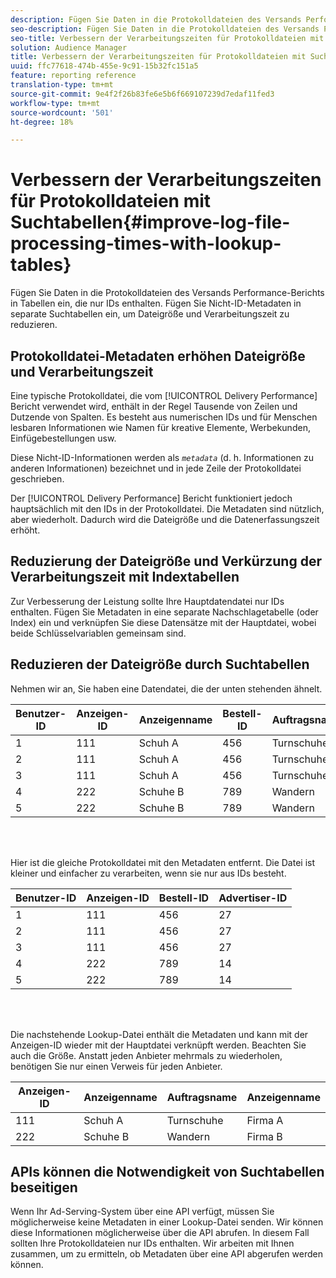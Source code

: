 ```yaml
---
description: Fügen Sie Daten in die Protokolldateien des Versands Performance-Berichts in Tabellen ein, die nur IDs enthalten. Fügen Sie Nicht-ID-Metadaten in separate Suchtabellen ein, um Dateigröße und Verarbeitungszeit zu reduzieren.
seo-description: Fügen Sie Daten in die Protokolldateien des Versands Performance-Berichts in Tabellen ein, die nur IDs enthalten. Fügen Sie Nicht-ID-Metadaten in separate Suchtabellen ein, um Dateigröße und Verarbeitungszeit zu reduzieren.
seo-title: Verbessern der Verarbeitungszeiten für Protokolldateien mit Suchtabellen
solution: Audience Manager
title: Verbessern der Verarbeitungszeiten für Protokolldateien mit Suchtabellen
uuid: ffc77618-474b-455e-9c91-15b32fc151a5
feature: reporting reference
translation-type: tm+mt
source-git-commit: 9e4f2f26b83fe6e5b6f669107239d7edaf11fed3
workflow-type: tm+mt
source-wordcount: '501'
ht-degree: 18%

---
```



# Verbessern der Verarbeitungszeiten für Protokolldateien mit Suchtabellen{#improve-log-file-processing-times-with-lookup-tables}

Fügen Sie Daten in die Protokolldateien des Versands Performance-Berichts in Tabellen ein, die nur IDs enthalten. Fügen Sie Nicht-ID-Metadaten in separate Suchtabellen ein, um Dateigröße und Verarbeitungszeit zu reduzieren.

<!-- 

c_lookup_tables.xml

 -->

## Protokolldatei-Metadaten erhöhen Dateigröße und Verarbeitungszeit

Eine typische Protokolldatei, die vom [!UICONTROL Delivery Performance] Bericht verwendet wird, enthält in der Regel Tausende von Zeilen und Dutzende von Spalten. Es besteht aus numerischen IDs und für Menschen lesbaren Informationen wie Namen für kreative Elemente, Werbekunden, Einfügebestellungen usw.

Diese Nicht-ID-Informationen werden als *`metadata`* (d. h. Informationen zu anderen Informationen) bezeichnet und in jede Zeile der Protokolldatei geschrieben.

Der [!UICONTROL Delivery Performance] Bericht funktioniert jedoch hauptsächlich mit den IDs in der Protokolldatei. Die Metadaten sind nützlich, aber wiederholt. Dadurch wird die Dateigröße und die Datenerfassungszeit erhöht.

## Reduzierung der Dateigröße und Verkürzung der Verarbeitungszeit mit Indextabellen

Zur Verbesserung der Leistung sollte Ihre Hauptdatendatei nur IDs enthalten. Fügen Sie Metadaten in eine separate Nachschlagetabelle (oder Index) ein und verknüpfen Sie diese Datensätze mit der Hauptdatei, wobei beide Schlüsselvariablen gemeinsam sind.

## Reduzieren der Dateigröße durch Suchtabellen

Nehmen wir an, Sie haben eine Datendatei, die der unten stehenden ähnelt.

| Benutzer-ID | Anzeigen-ID | Anzeigenname | Bestell-ID | Auftragsname | Advertiser-ID | Anzeigenname |
|---|---|---|---|---|---|---|
| 1 | 111 | Schuh A | 456 | Turnschuhe | 27 | Firma A |
| 2 | 111 | Schuh A | 456 | Turnschuhe | 27 | Firma A |
| 3 | 111 | Schuh A | 456 | Turnschuhe | 27 | Firma A |
| 4 | 222 | Schuhe B | 789 | Wandern | 14 | Firma B |
| 5 | 222 | Schuhe B | 789 | Wandern | 14 | Firma B |

<br> 

Hier ist die gleiche Protokolldatei mit den Metadaten entfernt. Die Datei ist kleiner und einfacher zu verarbeiten, wenn sie nur aus IDs besteht.

| Benutzer-ID | Anzeigen-ID | Bestell-ID | Advertiser-ID |
|---|---|---|---|
| 1 | 111 | 456 | 27 |
| 2 | 111 | 456 | 27 |
| 3 | 111 | 456 | 27 |
| 4 | 222 | 789 | 14 |
| 5 | 222 | 789 | 14 |

<br> 

Die nachstehende Lookup-Datei enthält die Metadaten und kann mit der Anzeigen-ID wieder mit der Hauptdatei verknüpft werden. Beachten Sie auch die Größe. Anstatt jeden Anbieter mehrmals zu wiederholen, benötigen Sie nur einen Verweis für jeden Anbieter.

| Anzeigen-ID | Anzeigenname | Auftragsname | Anzeigenname |
|---|---|---|---|
| 111 | Schuh A | Turnschuhe | Firma A |
| 222 | Schuhe B | Wandern | Firma B |

## APIs können die Notwendigkeit von Suchtabellen beseitigen

Wenn Ihr Ad-Serving-System über eine API verfügt, müssen Sie möglicherweise keine Metadaten in einer Lookup-Datei senden. Wir können diese Informationen möglicherweise über die API abrufen. In diesem Fall sollten Ihre Protokolldateien nur IDs enthalten. Wir arbeiten mit Ihnen zusammen, um zu ermitteln, ob Metadaten über eine API abgerufen werden können.